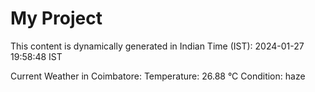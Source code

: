 # My Project

This content is dynamically generated in Indian Time (IST): 2024-01-27 19:58:48 IST


Current Weather in Coimbatore:
Temperature: 26.88 °C
Condition: haze
